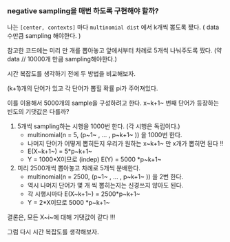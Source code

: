 ### negative sampling을 매번 하도록 구현해야 할까?

나는 `[center, contexts]` 마다 `multinomial dist` 에서 k개씩 뽑도록 짰다. ( data 수만큼 sampling 해야한다. )

참고한 코드에는 미리 만 개를 뽑아놓고 앞에서부터 차례로 5개씩 나눠주도록 짰다. (약 data // 10000개 만큼 sampling해야한다.)



시간 복잡도를 생각하기 전에 두 방법을 비교해보자.

(k+1)개의 단어가 있고 각 단어가 뽑힐 확률 pi가 주어져있다.

이를 이용해서 5000개의 sample을 구성하려고 한다. x~k+1~ 번째 단어가 등장하는 빈도의 기댓값은 다를까?

1. 5개씩 sampling하는 시행을 1000번 한다. (각 시행은 독립이다.)
   * multinomial(n = 5, (p~1~ , ... , p~k+1~ )) 을 1000번 한다.
   * 나머지 단어가 어떻게 뽑히든지 우리가 원하는 x~k+1~ 만 x개가 뽑히면 된다 !!
   * E(X~k+1~) = 5*p~k+1~ 
   * Y = 1000*X이므로 (indep) E(Y) = 5000 *p~k+1~ 
2. 미리 2500개씩 뽑아놓고 차례로 5개씩 분배한다.
   * multinomial(n = 2500, (p~1~ , ... , p~k+1~ )) 을 2번 한다.
   * 역시 나머지 단어가 몇 개 씩 뽑히는지는 신경쓰지 않아도 된다.
   * 각 시행시마다 E(X~k+1~) = 2500*p~k+1~ 
   * Y = 2*X이므로 5000 *p~k+1~ 



결론은, 모든 X~i~에 대해 기댓값이 같다 !!!



그럼 다시 시간 복잡도를 생각해보자.

